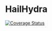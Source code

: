 # HailHydra
<a href='https://coveralls.io/github/htomar/HailHydra?branch=timetrack'><img src='https://coveralls.io/repos/htomar/HailHydra/badge.svg?branch=timetrack&service=github' alt='Coverage Status' /></a>
